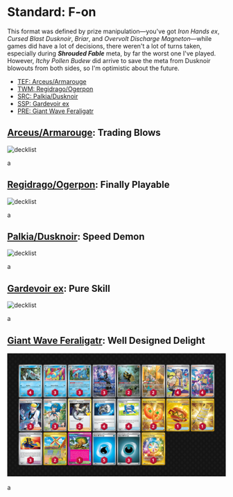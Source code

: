 # Standard: F-on

This format was defined by prize manipulation—you've got *Iron Hands ex*, *Cursed Blast Dusknoir*, *Briar*, and *Overvolt Discharge Magneton*—while games did have a lot of decisions, there weren't a lot of turns taken, especially during ***Shrouded Fable*** meta, by far the worst one I've played. However, *Itchy Pollen Budew* did arrive to save the meta from Dusknoir blowouts from both sides, so I'm optimistic about the future.

* [TEF: Arceus/Armarouge](#arceusarmarouge-trading-blows)
* [TWM: Regidrago/Ogerpon](#regidragoogerpon-finally-playable)
* [SRC: Palkia/Dusknoir](#palkiadusknoir-speed-demon)
* [SSP: Gardevoir ex](#gardevoir-ex-pure-skill)
* [PRE: Giant Wave Feraligatr](#giant-wave-feraligatr-well-designed-delight)

## [Arceus/Armarouge](https://github.com/RituLiot/ptcg-decks/blob/main/Standard/10BRS-TEF/Arceus-Armarouge.md): Trading Blows

![decklist](../!Images/Standard/10BRS-TEF/Arceus-Armarouge.png)

a

## [Regidrago/Ogerpon](https://github.com/RituLiot/ptcg-decks/blob/main/Standard/11BRS-TWM/Regidrago-Ogerpon.md): Finally Playable

![decklist](../!Images/Standard/11BRS-TWM/Regidrago-Ogerpon.png)

a

## [Palkia/Dusknoir](https://github.com/RituLiot/ptcg-decks/blob/main/Standard/13BRS-SRC/Palkia-Dusknoir.md): Speed Demon

![decklist](../!Images/Standard/13BRS-SRC/Palkia-Dusknoir.PNG)

a

## [Gardevoir ex](https://github.com/RituLiot/ptcg-decks/blob/main/Standard/14BRS-SSP/Gardevoir%20ex.md): Pure Skill

![decklist](../!Images/Standard/14BRS-SSP/Gardevoir%20ex-Trolley.PNG)

a

## [Giant Wave Feraligatr](https://github.com/RituLiot/ptcg-decks/blob/main/Standard/15BRS-PRE/Feraligatr.md): Well Designed Delight

![decklist](../!Images/Standard/15BRS-PRE/Feraligatr.png)

a
